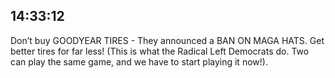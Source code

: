 ## 14:33:12
Don’t buy GOODYEAR TIRES - They announced a BAN ON MAGA HATS. Get better tires for far less! (This is what the Radical Left Democrats do. Two can play the same game, and we have to start playing it now!).
